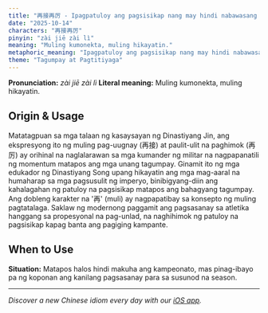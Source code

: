 ```yaml
---
title: "再接再厉 - Ipagpatuloy ang pagsisikap nang may hindi nabawasang sigla."
date: "2025-10-14"
characters: "再接再厉"
pinyin: "zài jiē zài lì"
meaning: "Muling kumonekta, muling hikayatin."
metaphoric_meaning: "Ipagpatuloy ang pagsisikap nang may hindi nabawasang sigla."
theme: "Tagumpay at Pagtitiyaga"
---
```


**Pronunciation:** *zài jiē zài lì*
**Literal meaning:** Muling kumonekta, muling hikayatin.

## Origin & Usage

Matatagpuan sa mga talaan ng kasaysayan ng Dinastiyang Jin, ang ekspresyong ito ng muling pag-uugnay (再接) at paulit-ulit na paghimok (再厉) ay orihinal na naglalarawan sa mga kumander ng militar na nagpapanatili ng momentum matapos ang mga unang tagumpay. Ginamit ito ng mga edukador ng Dinastiyang Song upang hikayatin ang mga mag-aaral na humaharap sa mga pagsusulit ng imperyo, binibigyang-diin ang kahalagahan ng patuloy na pagsisikap matapos ang bahagyang tagumpay. Ang dobleng karakter na '再' (muli) ay nagpapatibay sa konsepto ng muling pagtatalaga. Saklaw ng modernong paggamit ang pagsasanay sa atletika hanggang sa propesyonal na pag-unlad, na naghihimok ng patuloy na pagsisikap kapag banta ang pagiging kampante.

## When to Use

**Situation:** Matapos halos hindi makuha ang kampeonato, mas pinag-ibayo pa ng koponan ang kanilang pagsasanay para sa susunod na season.

---

*Discover a new Chinese idiom every day with our [iOS app](https://apps.apple.com/us/app/daily-chinese-idioms/id6740611324).*
